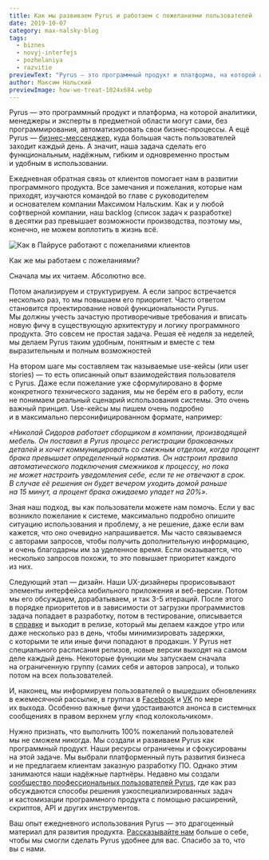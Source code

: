 ```yaml
---
title: Как мы развиваем Pyrus и работаем с пожеланиями пользователей
date: 2019-10-07
category: max-nalsky-blog
tags:
  - biznes
  - novyj-interfejs
  - pozhelaniya
  - razvitie
previewText: "Pyrus — это программный продукт и платформа, на которой аналитики, менеджеры и эксперты в предметной области могут сами, без программирования, автоматизировать свои бизнес-процессы. А ещё Pyrus — бизнес-мессенджер, куда большая часть пользователей заходит каждый день. А значит, наша задача сделать его функциональным, надёжным, гибким и одновременно простым и удобным в использовании."
author: Максим Нальский
previewImage: how-we-treat-1024x684.webp
---
```

Pyrus — это программный продукт и платформа, на которой аналитики, менеджеры и эксперты в предметной области могут сами, без программирования, автоматизировать свои бизнес-процессы. А ещё Pyrus — [бизнес-мессенджер](https://pyrus.com/ru/product), куда большая часть пользователей заходит каждый день. А значит, наша задача сделать его функциональным, надёжным, гибким и одновременно простым и удобным в использовании.

Ежедневная обратная связь от клиентов помогает нам в развитии программного продукта. Все замечания и пожелания, которые нам приходят, изучаются командой во главе с руководителем и основателем компании Максимом Нальским. Как и у любой софтверной компании, наш backlog (список задач к разработке) в десятки раз превышает возможности производства, поэтому мы, конечно, не можем воплотить в жизнь всё.

![Как в Пайрусе работают с пожеланиями клиентов](how-we-treat-1024x684.webp)

Как же мы работаем с пожеланиями?

Сначала мы их читаем. Абсолютно все.

Потом анализируем и структурируем. А если запрос встречается несколько раз, то мы повышаем его приоритет. Часто ответом становится проектирование новой функциональности Pyrus. Мы должны учесть зачастую противоречивые требования и вписать новую фичу в существующую архитектуру и логику программного продукта. Это совсем не простая задача. Решая её неделя за неделей, мы делаем Pyrus таким удобным, понятным и вместе с тем выразительным и полным возможностей

На втором шаге мы составляем так называемые use-кейсы (или user stories) — то есть описанный опыт взаимодействия пользователя с Pyrus. Даже если пожелание уже сформулировано в форме конкретного технического задания, мы не берём его в работу, если не понимаем реальный сценарий использования системы. Это очень важный принцип. Use-кейсы мы пишем очень подробно и в максимально персонифицированном формате, например:

_«Николай Сидоров работает сборщиком в компании, производящей мебель. Он поставил в Pyrus процесс регистрации бракованных деталей и хочет коммуницировать со смежным отделом, когда процент брака превышает определенный норматив. Он настроил правила автоматического подключения смежников к процессу, но пока не может настроить уведомления себе, если те не отвечают в срок. В случае её решения он будет вечером уходить домой раньше на 15 минут, а процент брака ожидаемо упадет на 20%»._

Зная наш подход, вы как пользователи можете нам помочь. Если у вас возникло пожелание к системе, максимально подробно опишите ситуацию использования и проблему, а не решение, даже если вам кажется, что оно очевидно напрашивается. Мы часто связываемся с авторами запросов, чтобы получить дополнительную информацию, и очень благодарны им за уделенное время. Если оказывается, что несколько запросов похожи, то это повышает приоритет каждого из них.

Следующий этап — дизайн. Наши UX-дизайнеры прорисовывают элементы интерфейса мобильного приложения и веб-версии. Потом мы его обсуждаем, дорабатываем, и так 3-5 итераций. После этого в порядке приоритетов и в зависимости от загрузки программистов задача попадает в разработку, потом в тестирование, описывается в [справке](https://pyrus.com/ru/help/) и выходит в релизе, который мы делаем каждое утро или даже несколько раз в день, чтобы минимизировать задержки, с которыми те или иные фичи попадают в продакшн. У Pyrus нет специального расписания релизов, новые версии выходят на самом деле каждый день. Некоторые функции мы запускаем сначала на ограниченную группу (самих себя и авторов запроса), и только потом на всех пользователей.

И, наконец, мы информируем пользователей о вышедших обновлениях в ежемесячной рассылке, в группах в [Facebook](https://www.facebook.com/PyrusRussia/) и [VK](https://vk.com/pyruscom) по мере их выхода. Особенно важные фичи удостаиваются анонса в системных сообщениях в правом верхнем углу «под колокольчиком».

Нужно признать, что выполнить 100% пожеланий пользователей мы не сможем никогда. Мы создали и развиваем Pyrus как программный продукт. Наши ресурсы ограничены и сфокусированы на этой задаче. Мы выбрали платформенный путь развития бизнеса и не предлагаем клиентам заказную разработку ПО. Однако этим занимаются наши надёжные партнёры. Недавно мы создали [сообщество профессиональных пользователей Pyrus](https://www.facebook.com/groups/pyruspro/), где как раз обсуждаются способы решения узкоспециализированных задач и кастомизации программного продукта с помощью расширений, скриптов, API и других инструментов.

Ваш опыт ежедневного использования Pyrus — это драгоценный материал для развития продукта. [Рассказывайте нам](mailto:support@pyrus.com) больше о себе, чтобы мы смогли сделать Pyrus удобнее для вас. Спасибо за то, что вы с нами.